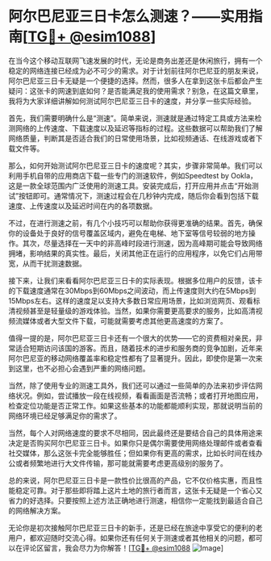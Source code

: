# 阿尔巴尼亚三日卡怎么测速？——实用指南[[TG💪+ @esim1088](https://t.me/s/esim1088)]

在当今这个移动互联网飞速发展的时代，无论是商务出差还是休闲旅行，拥有一个稳定的网络连接已经成为必不可少的需求。对于计划前往阿尔巴尼亚的朋友来说，阿尔巴尼亚三日卡无疑是一个便捷的选择。然而，很多人在拿到这张卡后都会产生疑问：这张卡的网速到底如何？是否能满足我的使用需求？别急，在这篇文章里，我将为大家详细讲解如何测试阿尔巴尼亚三日卡的速度，并分享一些实际经验。

首先，我们需要明确什么是“测速”。简单来说，测速就是通过特定工具或方法来检测网络的上传速度、下载速度以及延迟等指标的过程。这些数据可以帮助我们了解网络质量，判断其是否适合我们的日常使用场景，比如视频通话、在线游戏或者下载文件等。

那么，如何开始测试阿尔巴尼亚三日卡的速度呢？其实，步骤非常简单。我们可以利用手机自带的应用商店下载一些专门的测速软件，例如Speedtest by Ookla，这是一款全球范围内广泛使用的测速工具。安装完成后，打开应用并点击“开始测试”按钮即可。通常情况下，测速过程会在几秒钟内完成，随后你会看到包括下载速度、上传速度以及延迟时间在内的各项数据。

不过，在进行测速之前，有几个小技巧可以帮助你获得更准确的结果。首先，确保你的设备处于良好的信号覆盖区域内，避免在电梯、地下室等信号较弱的地方操作。其次，尽量选择在一天中的非高峰时段进行测速，因为高峰期可能会导致网络拥堵，影响结果的真实性。最后，关闭其他正在运行的应用程序，以免它们占用带宽，从而干扰测速数据。

接下来，让我们来看看阿尔巴尼亚三日卡的实际表现。根据多位用户的反馈，该卡的下载速度通常在30Mbps到60Mbps之间波动，而上传速度则大约在5Mbps到15Mbps左右。这样的速度足以支持大多数日常应用场景，比如浏览网页、观看标清视频甚至是轻量级的游戏体验。当然，如果你需要更高要求的服务，比如高清视频流媒体或者大型文件下载，可能就需要考虑其他更高速度的方案了。

值得一提的是，阿尔巴尼亚三日卡还有一个很大的优势——它的资费相对亲民，非常适合短期访问该国的游客。而且，随着技术的进步和服务商的竞争加剧，近年来阿尔巴尼亚的移动网络覆盖率和稳定性都有了显著提升。因此，即使你是第一次来到这里，也不必担心会遇到严重的网络问题。

当然，除了使用专业的测速工具外，我们还可以通过一些简单的办法来初步评估网络状况。例如，尝试播放一段在线视频，看看画面是否流畅；或者打开地图应用，检查定位功能是否正常工作。如果这些基本的功能都能顺利实现，那就说明当前的网络环境已经足够满足你的需求了。

当然，每个人对网络速度的要求不尽相同，因此最终还是要结合自己的具体用途来决定是否购买阿尔巴尼亚三日卡。如果你只是偶尔需要使用网络处理邮件或者查看社交媒体，那么这张卡完全能够胜任；但如果你有更高的需求，比如长时间在线办公或者频繁地进行大文件传输，那可能就需要考虑更高级别的服务了。

总的来说，阿尔巴尼亚三日卡是一款性价比很高的产品，它不仅价格实惠，而且性能稳定可靠。对于那些即将踏上这片土地的旅行者而言，这张卡无疑是一个省心又省力的好选择。只要按照上述方法正确地进行测速，相信你一定能找到最适合自己的网络解决方案。

无论你是初次接触阿尔巴尼亚三日卡的新手，还是已经在旅途中享受它的便利的老用户，都欢迎随时交流心得。如果你还有任何关于测速或者其他相关的问题，都可以在评论区留言，我会尽力为你解答！[[TG💪+ @esim1088](https://t.me/s/esim1088) ![Image](https://i.postimg.cc/4NQfJmqS/Snipaste-2025-05-13-00-14-12.png)]